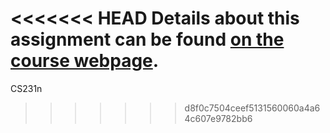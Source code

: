 <<<<<<< HEAD
Details about this assignment can be found [on the course webpage](https://cs231n.github.io/assignment1/).
=======
CS231n
>>>>>>> d8f0c7504ceef5131560060a4a64c607e9782bb6
